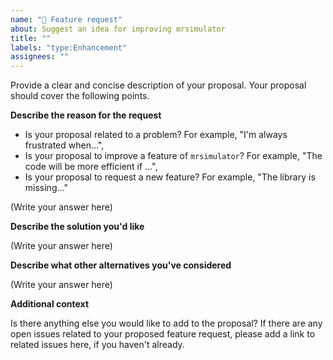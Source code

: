 ```yaml
---
name: "🚀 Feature request"
about: Suggest an idea for improving mrsimulator
title: ""
labels: "type:Enhancement"
assignees: ""
---
```


Provide a clear and concise description of your proposal. Your proposal should cover the following points.

**Describe the reason for the request**

- Is your proposal related to a problem? For example, "I'm always frustrated when...",
- Is your proposal to improve a feature of `mrsimulator`? For example, "The code will be more efficient if ...",
- Is your proposal to request a new feature? For example, "The library is missing..."

(Write your answer here)

**Describe the solution you'd like**

(Write your answer here)

**Describe what other alternatives you've considered**

(Write your answer here)

**Additional context**

Is there anything else you would like to add to the proposal?
If there are any open issues related to your proposed feature request, please add a link to
related issues here, if you haven't already.
